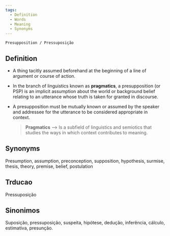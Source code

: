 ```yaml
---
tags:
  - Definition
  - Words
  - Meaning
  - Synonyms
---
```


````````
Presupposition / Pressuposição
`````````````
## Definition
- A thing tacitly assumed beforehand at the beginning of a line of argument or course of action.
- In the branch of linguistics known as **pragmatics**, a presupposition (or PSP) is an implicit assumption about the world or background belief relating to an utterance whose truth is taken for granted in discourse. 
- A presupposition must be mutually known or assumed by the speaker and addressee for the utterance to be considered appropriate in context.

    > **Pragmatics** --> Is a subfield of linguistics and semiotics that studies the ways in which context contributes to meaning. 

## Synonyms
Presumption, assumption, preconception, supposition, hypothesis, surmise, thesis, theory, premise, belief, postulation


## Trducao
Pressuposição

## Sinonimos 
Suposição, pressuposição, suspeita, hipótese, dedução, inferência, cálculo, estimativa, presunção.
